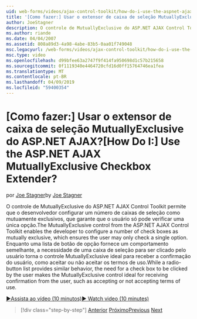 ```yaml
---
uid: web-forms/videos/ajax-control-toolkit/how-do-i-use-the-aspnet-ajax-mutuallyexclusive-checkbox-extender
title: '[Como fazer:] Usar o extensor de caixa de seleção MutuallyExclusive do ASP.NET AJAX? | Microsoft Docs'
author: JoeStagner
description: O controle de MutuallyExclusive do ASP.NET AJAX Control Toolkit permite que o desenvolvedor configure um número de caixas de seleção como mutuamente exclusivas, quais e...
ms.author: riande
ms.date: 04/04/2007
ms.assetid: 808a89d3-4a98-4abe-83b5-0aa01f749048
msc.legacyurl: /web-forms/videos/ajax-control-toolkit/how-do-i-use-the-aspnet-ajax-mutuallyexclusive-checkbox-extender
msc.type: video
ms.openlocfilehash: d99bfee63a2747f9f414fa950698d1c57b215658
ms.sourcegitcommit: 0f1119340e4464720cfd16d0ff15764746ea1fea
ms.translationtype: MT
ms.contentlocale: pt-BR
ms.lasthandoff: 04/09/2019
ms.locfileid: "59400354"
---
```

# <a name="how-do-i-use-the-aspnet-ajax-mutuallyexclusive-checkbox-extender"></a><span data-ttu-id="12eea-104">[Como fazer:] Usar o extensor de caixa de seleção MutuallyExclusive do ASP.NET AJAX?</span><span class="sxs-lookup"><span data-stu-id="12eea-104">[How Do I:] Use the ASP.NET AJAX MutuallyExclusive Checkbox Extender?</span></span>

<span data-ttu-id="12eea-105">por [Joe Stagner](https://github.com/JoeStagner)</span><span class="sxs-lookup"><span data-stu-id="12eea-105">by [Joe Stagner](https://github.com/JoeStagner)</span></span>

<span data-ttu-id="12eea-106">O controle de MutuallyExclusive do ASP.NET AJAX Control Toolkit permite que o desenvolvedor configurar um número de caixas de seleção como mutuamente exclusivos, que garante que o usuário só pode verificar uma única opção.</span><span class="sxs-lookup"><span data-stu-id="12eea-106">The MutuallyExclusive control from the ASP.NET AJAX Control Toolkit enables the developer to configure a number of check boxes as mutually exclusive, which ensures the user may only check a single option.</span></span> <span data-ttu-id="12eea-107">Enquanto uma lista de botão de opção fornece um comportamento semelhante, a necessidade de uma caixa de seleção para ser clicado pelo usuário torna o controle MutuallyExclusive ideal para receber a confirmação do usuário, como aceitar ou não aceitar os termos de uso.</span><span class="sxs-lookup"><span data-stu-id="12eea-107">While a radio-button list provides similar behavior, the need for a check box to be clicked by the user makes the MutuallyExclusive control ideal for receiving confirmation from the user, such as accepting or not accepting terms of use.</span></span>

[<span data-ttu-id="12eea-108">&#9654;Assista ao vídeo (10 minutos)</span><span class="sxs-lookup"><span data-stu-id="12eea-108">&#9654; Watch video (10 minutes)</span></span>](https://channel9.msdn.com/Blogs/ASP-NET-Site-Videos/how-do-i-use-the-aspnet-ajax-mutuallyexclusive-checkbox-extender)

> [!div class="step-by-step"]
> <span data-ttu-id="12eea-109">[Anterior](how-do-i-use-the-aspnet-ajax-maskededit-controls.md)
> [Próximo](how-do-i-use-the-aspnet-ajax-nobot-control.md)</span><span class="sxs-lookup"><span data-stu-id="12eea-109">[Previous](how-do-i-use-the-aspnet-ajax-maskededit-controls.md)
[Next](how-do-i-use-the-aspnet-ajax-nobot-control.md)</span></span>
